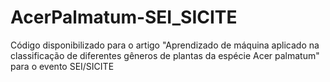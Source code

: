 # AcerPalmatum-SEI_SICITE
Código disponibilizado para o artigo "Aprendizado de máquina aplicado na classificação de diferentes gêneros de plantas da espécie Acer palmatum" para o evento SEI/SICITE
